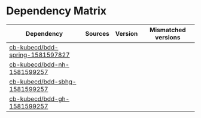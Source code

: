 # Dependency Matrix

Dependency | Sources | Version | Mismatched versions
---------- | ------- | ------- | -------------------
[cb-kubecd/bdd-spring-1581597827](https://github.com/cb-kubecd/bdd-spring-1581597827.git) |  | []() | 
[cb-kubecd/bdd-nh-1581599257](https://github.com/cb-kubecd/bdd-nh-1581599257.git) |  | []() | 
[cb-kubecd/bdd-sbhg-1581599257](https://github.com/cb-kubecd/bdd-sbhg-1581599257.git) |  | []() | 
[cb-kubecd/bdd-gh-1581599257](https://github.com/cb-kubecd/bdd-gh-1581599257.git) |  | []() | 
